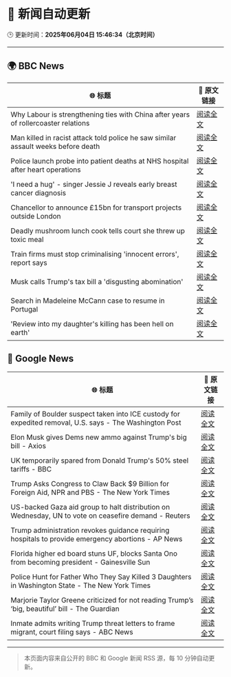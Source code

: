 # 🧠 新闻自动更新

🕒 更新时间：**2025年06月04日 15:46:34（北京时间）**

---

## 🌍 BBC News

| 🌐 标题 | 🔗 原文链接 |
|--------|-------------|
| Why Labour is strengthening ties with China after years of rollercoaster relations | [阅读全文](https://www.bbc.com/news/articles/c071jr159p0o) |
| Man killed in racist attack told police he saw similar assault weeks before death | [阅读全文](https://www.bbc.com/news/articles/cdxvz9p6635o) |
| Police launch probe into patient deaths at NHS hospital after heart operations | [阅读全文](https://www.bbc.com/news/articles/cev404npy4po) |
| 'I need a hug' - singer Jessie J reveals early breast cancer diagnosis | [阅读全文](https://www.bbc.com/news/articles/cwy3ve0rrlro) |
| Chancellor to announce £15bn for transport projects outside London | [阅读全文](https://www.bbc.com/news/articles/c331ln47e7ko) |
| Deadly mushroom lunch cook tells court she threw up toxic meal | [阅读全文](https://www.bbc.com/news/articles/c5yx7vewn75o) |
| Train firms must stop criminalising 'innocent errors', report says | [阅读全文](https://www.bbc.com/news/articles/c5ykvprd7mvo) |
| Musk calls Trump's tax bill a 'disgusting abomination' | [阅读全文](https://www.bbc.com/news/articles/c0j76djzgpvo) |
| Search in Madeleine McCann case to resume in Portugal | [阅读全文](https://www.bbc.com/news/articles/c87jwn48jp4o) |
| 'Review into my daughter's killing has been hell on earth' | [阅读全文](https://www.bbc.com/news/articles/c3655wzzlgeo) |

## 📰 Google News

| 🌐 标题 | 🔗 原文链接 |
|--------|-------------|
| Family of Boulder suspect taken into ICE custody for expedited removal, U.S. says - The Washington Post | [阅读全文](https://news.google.com/rss/articles/CBMimwFBVV95cUxQRG13ZUlJUmo5eXV6WjY3T1VtempSYUNNVUl5b1E4V1pPVS1zZl9ON0JUbnFZN2FURFJ3THRqRk4zYnZYMGo3UkI4SlhFRDdsVTRaUVR3bXVoUjBTTU5hV1dQdEtqREVaSzB2ZEczdlJXOVhXS3hub0ZJRjdRcVJWa0NCVFNDeTZtSWh5WnlBVnlKa1hVOUxuejZIVQ?oc=5) |
| Elon Musk gives Dems new ammo against Trump's big bill - Axios | [阅读全文](https://news.google.com/rss/articles/CBMihgFBVV95cUxPbjZubmJKSU5UUUdyTFdVOTdfc0QzbUt4bzJVQy1EeWdvTUlGUG13X083U0lGM2JOb0FiXzBEUTBweWtIMmhFZkFYMnlmcjVhNkJjM2dsbUE2cFU1eXpySXd3VGh3QUU3bHp2RW9rZ0pJUzhHbi0zTFp5MHk3cC1IT1lVLUJFQQ?oc=5) |
| UK temporarily spared from Donald Trump's 50% steel tariffs - BBC | [阅读全文](https://news.google.com/rss/articles/CBMiWkFVX3lxTFBwOGc3cXVCNzhrV1RFcWkyV2J5d2t1ZHBqVU9tR3hzRnhFUDBhdnVaUVAtM1MtQktzQVRrdVBwdk9PdnU3bnNieXV5Tmh0TjVacFREYmJreDJfZ9IBX0FVX3lxTE5LT3hOU3k2T21qakQzRkxyYm5PMk9IOVE2Vmt2WVJ6S1lxVmFadzdyQmlKd1F3TWxiMnRkVkRUSWk0VnphdER1Nkd6NndvbHJVLVVZeUxCelFpcW9wajYw?oc=5) |
| Trump Asks Congress to Claw Back $9 Billion for Foreign Aid, NPR and PBS - The New York Times | [阅读全文](https://news.google.com/rss/articles/CBMifkFVX3lxTE1lU2J1cjVTZzl3bUswUzFvYkpYb1l3d1ZJUG5uSkIzNkJlNHo3dUFHTjJELWtzNnBPZUxEeWFzcTZST2ptUlhOS0VyR0FiSDRwc2tNaWxBM29RZkc1bzRPV1ZycWVkSDNfYTYtVW01SHNOczVOOUo3dm1FLVp4UQ?oc=5) |
| US-backed Gaza aid group to halt distribution on Wednesday, UN to vote on ceasefire demand - Reuters | [阅读全文](https://news.google.com/rss/articles/CBMiywFBVV95cUxPaTU3VnVkRTFyYURWdWdpbmZuTWhydnRvdTBTUENicUtOMlBkWTljN2NSR3JIZmp6cVRjNVJDcV9LVWdSeTV1eHV1N3BwNkRON3Y2ZmF6WVVfcUk5NXFUZU9NclphcG04c2tzX1Y2MGU4eGR6U1BSVk9hU3NIaU0zZUxjSEdKc2sydTZDa3lHb1FhemMyc3ZhTkQxdWwySDFnQkZjLTZMdk1JbFVjczFjbFY2UG80dklmSzJaQ1ZkYm0weHA5V043akFOSQ?oc=5) |
| Trump administration revokes guidance requiring hospitals to provide emergency abortions - AP News | [阅读全文](https://news.google.com/rss/articles/CBMiqgFBVV95cUxNV2tzbE1zLUo0c2JQTVVGdm90MUt0ekZtNG9VOVhCODdtdFR3SW50T1paazNIQldFejJZREY0a3JUcVl4Qm5sODdfVGdVWHhGUXQ4TGJWRDJfdEhCUXI5cnVvU0dqXzJTMTZScnphVXFQRVNTWV9IOFM5cGg5ZHU3QmdEekF1bFdfSTJFVE5qLXE5eWJpREpaT09ZaEdUaXp3bFFWcko3UDZBUQ?oc=5) |
| Florida higher ed board stuns UF, blocks Santa Ono from becoming president - Gainesville Sun | [阅读全文](https://news.google.com/rss/articles/CBMi3AFBVV95cUxOOXJEcXphN2pfZ0hTbzhpUTVqd21YUXpxUWZPTmpxcXBTclhMMHNSeWJNVUlGWFMzWUhabklGVndTTlMwMUpOTjhJV1F6eDJUeFdUNElwRTB1TDdqejlWUXVHT0R6YjAzaFFkVzFBek9RSWRZMUhVenBFcXhValZuRl9HdGVKcnpOV1N0QzBBdmQydVVWaXNDWWxMTVBNZy1RT0xaSHdncUVkbE9NWUEtZ2JCdnFiNWdnNlU5bDQyVThSanNJWDBmZmJ1eTB0ZXNENmRHaXdzNlhyUHI5?oc=5) |
| Police Hunt for Father Who They Say Killed 3 Daughters in Washington State - The New York Times | [阅读全文](https://news.google.com/rss/articles/CBMijwFBVV95cUxONjdzRUg2eHJZODBZZzBpa2NaaTJaYmZnNE1yUXZ5MzJIYVJiU0l4SlhiU1FlaDhoWVpVdTh0OHBkOWl6YU9VSHJ5a1RvZEtRYW80RF9ZU1BFVV9FUmZBMFRjYW9CY1BVNktZUVZodlFtbHY5LWdPTmQwSXhRQTBya3pvc1ZDY3BVdnZxUkVRYw?oc=5) |
| Marjorie Taylor Greene criticized for not reading Trump’s ‘big, beautiful’ bill - The Guardian | [阅读全文](https://news.google.com/rss/articles/CBMijgFBVV95cUxPTmRrbDM0UDdpRUg2SW00SURhRHZmczh1NUlTVC00TzM0bXJycjBYNEdObUhCN2hyUU95eGhLZUtnSVFxa21yOWxZSFliaWRtbXY0R0pqQlMyVHQ3a0h4TUZQNW9SZ2oyV25zLU1hZ1ZNRUlNN0RMSGk0NmxRTXFONHhCLVZpNEUwRUt5bkxR?oc=5) |
| Inmate admits writing Trump threat letters to frame migrant, court filing says - ABC News | [阅读全文](https://news.google.com/rss/articles/CBMiowFBVV95cUxPd3pGUTR1SXpqWHNHaGQ1RGJzQU5fS24xZE0zdWtjVFJKWkpvc0xCUU9PUVFwTzliOFBkeml3dzR1YVhac09NNHdjTHZhWGV3WEtpU2NYSWt6bUlPZ1BOUlVja3pZaDF2TndSMHB3eW02SkhKNS1tcEktSnVFcXBaUk5nWkQxY2JlVFBEM1hJSXBTN285SjR4T2RGQWJZMVc1UnNZ0gGoAUFVX3lxTE5sX3VNcTE3Q2toZnFnckZZRjJabHZBd0syN3RONVlqUl90RUNDQy05bkoxNEdMd3F3R0NhVXB2LWRMb2JDOGxtM3J1SEVlM0RTWER1SU0zYnlmWGVoN205ZFhVQ1ZXaWtRMWhFazRzZ1BNT3pPUi1pNFc2WHpERVY1RjRJOHR1enBWSm05UUFZUEQxZlQ5dGFRYklBZUg3Ull0ZHcyZXRfcw?oc=5) |

---
> 本页面内容来自公开的 BBC 和 Google 新闻 RSS 源，每 10 分钟自动更新。